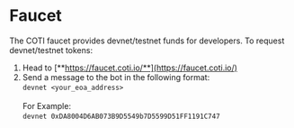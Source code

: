 # Faucet

The COTI faucet provides devnet/testnet funds for developers. To request devnet/testnet tokens:

1. Head to [**https://faucet.coti.io/**](https://faucet.coti.io/)
2. Send a message to the bot in the following format: \
   `devnet <your_eoa_address>`\
   \
   For Example:\
   `devnet 0xDA8004D6AB073B9D5549b7D5599D51FF1191C747`

